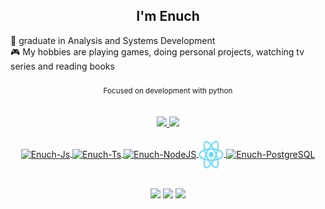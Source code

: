  <h2 align="center"> I'm Enuch</h2>
📘 graduate in Analysis and Systems Development<br>
🎮 My hobbies are playing games, doing personal projects, watching tv series and reading books
<br>
<br>



<div align="center"><sub>Focused on development with python</sub></div>

<br>
<br>



<div align="center">
  <a href="https://github.com/EnuchSantos">
  <img height="180em" src="https://github-readme-stats.vercel.app/api?username=EnuchSantos&show_icons=true&theme=dark&include_all_commits=true&count_private=true"/>
  <img height="180em" src="https://github-readme-stats.vercel.app/api/top-langs/?username=EnuchSantos&layout=compact&langs_count=4&theme=dark"/>
</div>
 
 <div align="center" style="display: inline_block"><br>
  <img align="center" alt="Enuch-Js" height="50" width="40" src="https://cdn.jsdelivr.net/gh/devicons/devicon/icons/python/python-original.svg">
  <img align="center" alt="Enuch-Ts" height="70" width="50" src="https://cdn.jsdelivr.net/gh/devicons/devicon/icons/django/django-plain-wordmark.svg">
  <img align="center" alt="Enuch-NodeJS" height="50" width="40" src="https://cdn.jsdelivr.net/gh/devicons/devicon/icons/nodejs/nodejs-original.svg" />
  <img align="center" alt="Enuch-React" height="50" width="40" src="https://raw.githubusercontent.com/devicons/devicon/master/icons/react/react-original.svg">     
  <img align="center" alt="Enuch-PostgreSQL" height="50" width="40" src="https://cdn.jsdelivr.net/gh/devicons/devicon/icons/postgresql/postgresql-original.svg" />
  
</div>
 
   ##
 
 <div align="center"> 
  <a href="https://instagram.com/enuchsants" target="_blank"><img src="https://img.shields.io/badge/-Instagram-%23E4405F?style=for-the-badge&logo=instagram&logoColor=white" target="_blank"></a>
  <a href = "mailto:enuchdev@gmail.com"><img src="https://img.shields.io/badge/-Gmail-%23333?style=for-the-badge&logo=gmail&logoColor=white" target="_blank"></a>
  <a href="https://www.linkedin.com/in/enuchsantos/" target="_blank"><img src="https://img.shields.io/badge/-LinkedIn-%230077B5?style=for-the-badge&logo=linkedin&logoColor=white" target="_blank"></a> 
 
 
</div>
